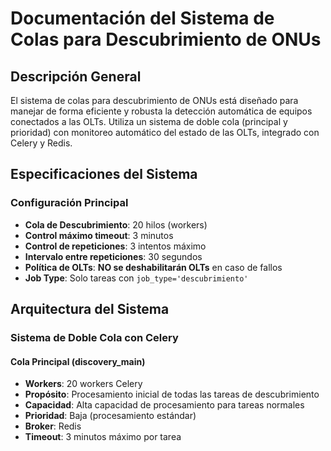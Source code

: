 # Documentación del Sistema de Colas para Descubrimiento de ONUs

## Descripción General

El sistema de colas para descubrimiento de ONUs está diseñado para manejar de forma eficiente y robusta la detección automática de equipos conectados a las OLTs. Utiliza un sistema de doble cola (principal y prioridad) con monitoreo automático del estado de las OLTs, integrado con Celery y Redis.

## Especificaciones del Sistema

### **Configuración Principal**
- **Cola de Descubrimiento**: 20 hilos (workers)
- **Control máximo timeout**: 3 minutos
- **Control de repeticiones**: 3 intentos máximo
- **Intervalo entre repeticiones**: 30 segundos
- **Política de OLTs**: **NO se deshabilitarán OLTs** en caso de fallos
- **Job Type**: Solo tareas con `job_type='descubrimiento'`

## Arquitectura del Sistema

### Sistema de Doble Cola con Celery

#### **Cola Principal (discovery_main)**
- **Workers**: 20 workers Celery
- **Propósito**: Procesamiento inicial de todas las tareas de descubrimiento
- **Capacidad**: Alta capacidad de procesamiento para tareas normales
- **Prioridad**: Baja (procesamiento estándar)
- **Broker**: Redis
- **Timeout**: 3 minutos máximo por tarea

